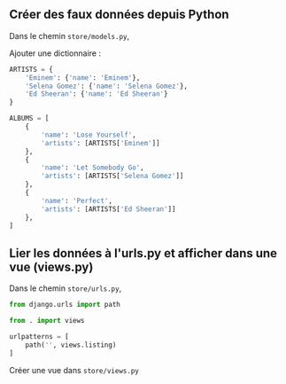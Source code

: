 Créer des faux données depuis Python
------------------------------------

Dans le chemin `store/models.py`,

Ajouter une dictionnaire : 

```python
ARTISTS = {
    'Eminem': {'name': 'Eminem'},
    'Selena Gomez': {'name': 'Selena Gomez'},
    'Ed Sheeran': {'name': 'Ed Sheeran'}
}

ALBUMS = [
    {
        'name': 'Lose Yourself', 
        'artists': [ARTISTS['Eminem']]
    },
    {
        'name': 'Let Somebody Go', 
        'artists': [ARTISTS['Selena Gomez']]
    },
    {
        'name': 'Perfect', 
        'artists': [ARTISTS['Ed Sheeran']]
    },
]
```

Lier les données à l'urls.py et afficher dans une vue (views.py)
----------------------------------------------------------------
Dans le chemin `store/urls.py`,

```python
from django.urls import path

from . import views

urlpatterns = [
    path('', views.listing)
]
```

Créer une vue dans `store/views.py`




